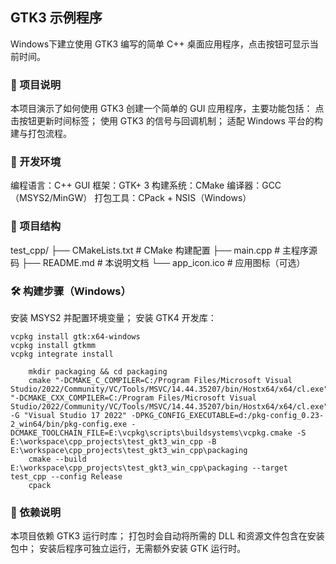 ## GTK3 示例程序
Windows下建立使用 GTK3 编写的简单 C++ 桌面应用程序，点击按钮可显示当前时间。
### 📝 项目说明
本项目演示了如何使用 GTK3 创建一个简单的 GUI 应用程序，主要功能包括：
点击按钮更新时间标签；
使用 GTK3 的信号与回调机制；
适配 Windows 平台的构建与打包流程。
### 🧰 开发环境
编程语言：C++
GUI 框架：GTK+ 3
构建系统：CMake
编译器：GCC（MSYS2/MinGW）
打包工具：CPack + NSIS（Windows）
### 📁 项目结构
test_cpp/
├── CMakeLists.txt        # CMake 构建配置
├── main.cpp              # 主程序源码
├── README.md             # 本说明文档
└── app_icon.ico          # 应用图标（可选）
### 🛠️ 构建步骤（Windows）
安装 MSYS2 并配置环境变量；
安装 GTK4 开发库：
```shell
vcpkg install gtk:x64-windows
vcpkg install gtkmm
vcpkg integrate install
```
```shell
    mkdir packaging && cd packaging
    cmake "-DCMAKE_C_COMPILER=C:/Program Files/Microsoft Visual Studio/2022/Community/VC/Tools/MSVC/14.44.35207/bin/Hostx64/x64/cl.exe" "-DCMAKE_CXX_COMPILER=C:/Program Files/Microsoft Visual Studio/2022/Community/VC/Tools/MSVC/14.44.35207/bin/Hostx64/x64/cl.exe" -G "Visual Studio 17 2022" -DPKG_CONFIG_EXECUTABLE=d:/pkg-config_0.23-2_win64/bin/pkg-config.exe -DCMAKE_TOOLCHAIN_FILE=E:\vcpkg\scripts\buildsystems\vcpkg.cmake -S E:\workspace\cpp_projects\test_gkt3_win_cpp -B E:\workspace\cpp_projects\test_gkt3_win_cpp\packaging
    cmake --build E:\workspace\cpp_projects\test_gkt3_win_cpp\packaging --target test_cpp --config Release
    cpack
```
### 📎 依赖说明
本项目依赖 GTK3 运行时库；
打包时会自动将所需的 DLL 和资源文件包含在安装包中；
安装后程序可独立运行，无需额外安装 GTK 运行时。